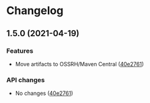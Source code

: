 # Changelog

## 1.5.0 (2021-04-19)


### Features

* Move artifacts to OSSRH/Maven Central ([40e2761](https://www.github.com/fortify-ps/fortify-ssc-parser-util/commit/40e2761fdf68db872e014b93383f19f84f8bfa5a))


### API changes

* No changes ([40e2761](https://www.github.com/fortify-ps/fortify-ssc-parser-util/commit/40e2761fdf68db872e014b93383f19f84f8bfa5a))
